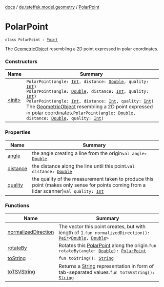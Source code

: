 [docs](../../index.md) / [de.tsteffek.model.geometry](../index.md) / [PolarPoint](./index.md)

# PolarPoint

`class PolarPoint : `[`Point`](../-point/index.md)

The [GeometricObject](../-geometric-object/index.md) resembling a 2D point expressed in polar coordinates.

### Constructors

| Name | Summary |
|---|---|
| [&lt;init&gt;](-init-.md) | `PolarPoint(angle: `[`Int`](https://kotlinlang.org/api/latest/jvm/stdlib/kotlin/-int/index.html)`, distance: `[`Double`](https://kotlinlang.org/api/latest/jvm/stdlib/kotlin/-double/index.html)`, quality: `[`Int`](https://kotlinlang.org/api/latest/jvm/stdlib/kotlin/-int/index.html)`)`<br>`PolarPoint(angle: `[`Double`](https://kotlinlang.org/api/latest/jvm/stdlib/kotlin/-double/index.html)`, distance: `[`Int`](https://kotlinlang.org/api/latest/jvm/stdlib/kotlin/-int/index.html)`, quality: `[`Int`](https://kotlinlang.org/api/latest/jvm/stdlib/kotlin/-int/index.html)`)`<br>`PolarPoint(angle: `[`Int`](https://kotlinlang.org/api/latest/jvm/stdlib/kotlin/-int/index.html)`, distance: `[`Int`](https://kotlinlang.org/api/latest/jvm/stdlib/kotlin/-int/index.html)`, quality: `[`Int`](https://kotlinlang.org/api/latest/jvm/stdlib/kotlin/-int/index.html)`)`<br>The [GeometricObject](../-geometric-object/index.md) resembling a 2D point expressed in polar coordinates.`PolarPoint(angle: `[`Double`](https://kotlinlang.org/api/latest/jvm/stdlib/kotlin/-double/index.html)`, distance: `[`Double`](https://kotlinlang.org/api/latest/jvm/stdlib/kotlin/-double/index.html)`, quality: `[`Int`](https://kotlinlang.org/api/latest/jvm/stdlib/kotlin/-int/index.html)`)` |

### Properties

| Name | Summary |
|---|---|
| [angle](angle.md) | the angle creating a line from the origin`val angle: `[`Double`](https://kotlinlang.org/api/latest/jvm/stdlib/kotlin/-double/index.html) |
| [distance](distance.md) | the distance along the line until this point.`val distance: `[`Double`](https://kotlinlang.org/api/latest/jvm/stdlib/kotlin/-double/index.html) |
| [quality](quality.md) | the quality of the measurement taken to produce this point (makes only sense for points coming from a lidar scanner)`val quality: `[`Int`](https://kotlinlang.org/api/latest/jvm/stdlib/kotlin/-int/index.html) |

### Functions

| Name | Summary |
|---|---|
| [normalizedDirection](normalized-direction.md) | The vector this point creates, but with length of 1.`fun normalizedDirection(): `[`Pair`](https://kotlinlang.org/api/latest/jvm/stdlib/kotlin/-pair/index.html)`<`[`Double`](https://kotlinlang.org/api/latest/jvm/stdlib/kotlin/-double/index.html)`, `[`Double`](https://kotlinlang.org/api/latest/jvm/stdlib/kotlin/-double/index.html)`>` |
| [rotateBy](rotate-by.md) | Rotates this [PolarPoint](./index.md) along the origin.`fun rotateBy(angle: `[`Double`](https://kotlinlang.org/api/latest/jvm/stdlib/kotlin/-double/index.html)`): `[`PolarPoint`](./index.md) |
| [toString](to-string.md) | `fun toString(): `[`String`](https://kotlinlang.org/api/latest/jvm/stdlib/kotlin/-string/index.html) |
| [toTSVString](to-t-s-v-string.md) | Returns a [String](https://kotlinlang.org/api/latest/jvm/stdlib/kotlin/-string/index.html) representation in form of tab-separated values.`fun toTSVString(): `[`String`](https://kotlinlang.org/api/latest/jvm/stdlib/kotlin/-string/index.html) |
